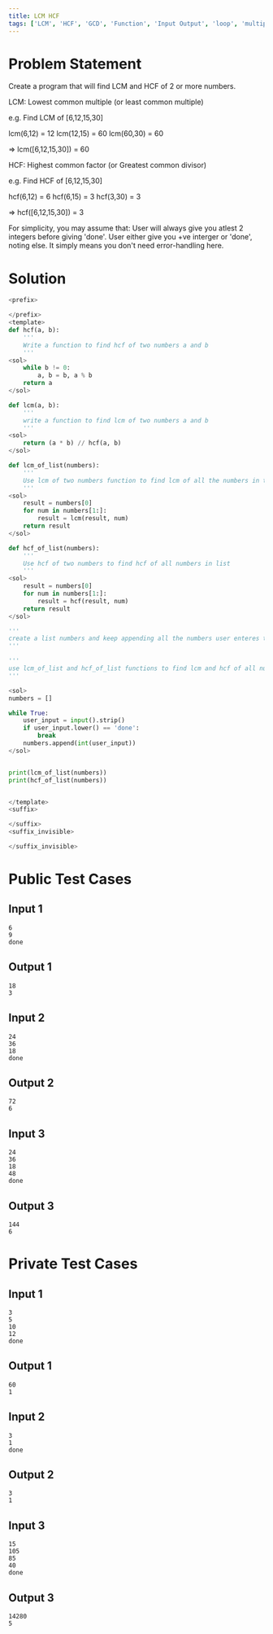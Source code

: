 ```yaml
---
title: LCM HCF
tags: ['LCM', 'HCF', 'GCD', 'Function', 'Input Output', 'loop', 'multiple input']
---
```


# Problem Statement
Create a program that will find LCM and HCF of 2 or more numbers.

LCM:
Lowest common multiple (or least common multiple)

e.g. Find LCM of [6,12,15,30]

lcm(6,12) = 12
lcm(12,15) = 60
lcm(60,30) = 60

=> lcm([6,12,15,30]) = 60


HCF:
Highest common factor (or Greatest common divisor)

e.g. Find HCF of [6,12,15,30]

hcf(6,12) = 6
hcf(6,15) = 3
hcf(3,30) = 3

=> hcf([6,12,15,30]) = 3

For simplicity, you may assume that:
User will always give you atlest 2 integers before giving 'done'.
User either give you +ve interger or 'done', noting else. 
It simply means you don't need error-handling here.


# Solution
```python test.py  -r 'python test.py'
<prefix>

</prefix>
<template>
def hcf(a, b):
    '''
    Write a function to find hcf of two numbers a and b
    '''
<sol>
    while b != 0:
        a, b = b, a % b
    return a
</sol>

def lcm(a, b):
    '''
    write a function to find lcm of two numbers a and b
    '''
<sol>
    return (a * b) // hcf(a, b)
</sol>

def lcm_of_list(numbers):
    '''
    Use lcm of two numbers function to find lcm of all the numbers in that list
    '''
<sol>
    result = numbers[0]
    for num in numbers[1:]:
        result = lcm(result, num)
    return result
</sol>

def hcf_of_list(numbers):
    '''
    Use hcf of two numbers to find hcf of all numbers in list
    '''
<sol>
    result = numbers[0]
    for num in numbers[1:]:
        result = hcf(result, num)
    return result
</sol>

'''
create a list numbers and keep appending all the numbers user enteres to it until user enters "done" 
'''

'''
use lcm_of_list and hcf_of_list functions to find lcm and hcf of all numbers in list "numbers"
'''

<sol>
numbers = []

while True:
    user_input = input().strip()
    if user_input.lower() == 'done':
        break
    numbers.append(int(user_input))
</sol>


print(lcm_of_list(numbers))
print(hcf_of_list(numbers))


</template>
<suffix>

</suffix>
<suffix_invisible>

</suffix_invisible>
```

# Public Test Cases

## Input 1

```
6
9
done
```

## Output 1

```
18
3
```

## Input 2

```
24
36
18
done
```

## Output 2

```
72
6
```

## Input 3

```
24    
36
18
48
done
```

## Output 3

```
144
6
```

# Private Test Cases

## Input 1

```
3
5
10
12
done
```

## Output 1

```
60
1
```

## Input 2

```
3
1
done
```

## Output 2

```
3
1
```

## Input 3

```
15    
105
85
40
done
```

## Output 3

```
14280
5
```

